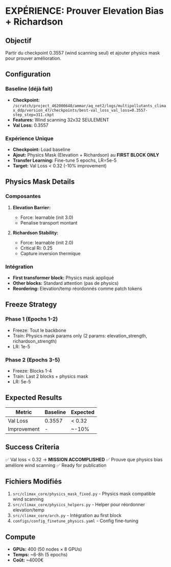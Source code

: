 # EXPÉRIENCE: Prouver Elevation Bias + Richardson

## Objectif
Partir du checkpoint 0.3557 (wind scanning seul) et ajouter physics mask pour prouver amélioration.

## Configuration

### Baseline (déjà fait)
- **Checkpoint:** `/scratch/project_462000640/ammar/aq_net2/logs/multipollutants_climax_ddp/version_47/checkpoints/best-val_loss_val_loss=0.3557-step_step=311.ckpt`
- **Features:** Wind scanning 32x32 SEULEMENT
- **Val Loss:** 0.3557

### Expérience Unique
- **Checkpoint:** Load baseline
- **Ajout:** Physics Mask (Elevation + Richardson) au **FIRST BLOCK ONLY**
- **Transfer Learning:** Fine-tune 5 epochs, LR=5e-5
- **Target:** Val Loss < 0.32 (-10% improvement)

## Physics Mask Details

### Composantes
1. **Elevation Barrier:**
   - Force: learnable (init 3.0)
   - Penalise transport montant

2. **Richardson Stability:**
   - Force: learnable (init 2.0)
   - Critical Ri: 0.25
   - Capture inversion thermique

### Intégration
- **First transformer block:** Physics mask appliqué
- **Other blocks:** Standard attention (pas de physics)
- **Reordering:** Elevation/temp réordonnés comme patch tokens

## Freeze Strategy

### Phase 1 (Epochs 1-2)
- Freeze: Tout le backbone
- Train: Physics mask params only (2 params: elevation_strength, richardson_strength)
- LR: 1e-5

### Phase 2 (Epochs 3-5)
- Freeze: Blocks 1-4
- Train: Last 2 blocks + physics mask
- LR: 5e-5

## Expected Results

| Metric | Baseline | Expected |
|--------|----------|----------|
| Val Loss | 0.3557 | < 0.32 |
| Improvement | - | ~-10% |

## Success Criteria
✅ Val loss < 0.32 → **MISSION ACCOMPLISHED**
✅ Prouve que physics bias améliore wind scanning
✅ Ready for publication

## Fichiers Modifiés
1. `src/climax_core/physics_mask_fixed.py` - Physics mask compatible wind scanning
2. `src/climax_core/physics_helpers.py` - Helper pour réordonner elevation/temp
3. `src/climax_core/arch.py` - Intégration au first block
4. `configs/config_finetune_physics.yaml` - Config fine-tuning

## Compute
- **GPUs:** 400 (50 nodes × 8 GPUs)
- **Temps:** ~6-8h (5 epochs)
- **Coût:** ~4000€
